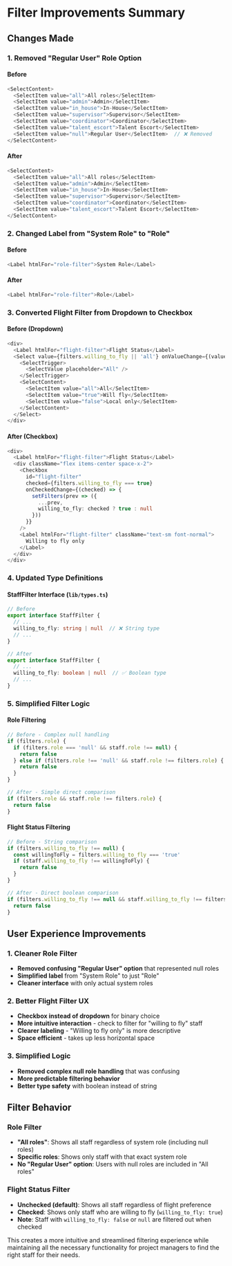 # Filter Improvements Summary

## Changes Made

### 1. Removed "Regular User" Role Option

#### Before
```typescript
<SelectContent>
  <SelectItem value="all">All roles</SelectItem>
  <SelectItem value="admin">Admin</SelectItem>
  <SelectItem value="in_house">In-House</SelectItem>
  <SelectItem value="supervisor">Supervisor</SelectItem>
  <SelectItem value="coordinator">Coordinator</SelectItem>
  <SelectItem value="talent_escort">Talent Escort</SelectItem>
  <SelectItem value="null">Regular User</SelectItem>  // ❌ Removed
</SelectContent>
```

#### After
```typescript
<SelectContent>
  <SelectItem value="all">All roles</SelectItem>
  <SelectItem value="admin">Admin</SelectItem>
  <SelectItem value="in_house">In-House</SelectItem>
  <SelectItem value="supervisor">Supervisor</SelectItem>
  <SelectItem value="coordinator">Coordinator</SelectItem>
  <SelectItem value="talent_escort">Talent Escort</SelectItem>
</SelectContent>
```

### 2. Changed Label from "System Role" to "Role"

#### Before
```typescript
<Label htmlFor="role-filter">System Role</Label>
```

#### After
```typescript
<Label htmlFor="role-filter">Role</Label>
```

### 3. Converted Flight Filter from Dropdown to Checkbox

#### Before (Dropdown)
```typescript
<div>
  <Label htmlFor="flight-filter">Flight Status</Label>
  <Select value={filters.willing_to_fly || 'all'} onValueChange={(value) => setFilters(prev => ({ ...prev, willing_to_fly: value === 'all' ? null : value }))}>
    <SelectTrigger>
      <SelectValue placeholder="All" />
    </SelectTrigger>
    <SelectContent>
      <SelectItem value="all">All</SelectItem>
      <SelectItem value="true">Will fly</SelectItem>
      <SelectItem value="false">Local only</SelectItem>
    </SelectContent>
  </Select>
</div>
```

#### After (Checkbox)
```typescript
<div>
  <Label htmlFor="flight-filter">Flight Status</Label>
  <div className="flex items-center space-x-2">
    <Checkbox
      id="flight-filter"
      checked={filters.willing_to_fly === true}
      onCheckedChange={(checked) => {
        setFilters(prev => ({ 
          ...prev, 
          willing_to_fly: checked ? true : null 
        }))
      }}
    />
    <Label htmlFor="flight-filter" className="text-sm font-normal">
      Willing to fly only
    </Label>
  </div>
</div>
```

### 4. Updated Type Definitions

#### StaffFilter Interface (`lib/types.ts`)
```typescript
// Before
export interface StaffFilter {
  // ...
  willing_to_fly: string | null  // ❌ String type
  // ...
}

// After
export interface StaffFilter {
  // ...
  willing_to_fly: boolean | null  // ✅ Boolean type
  // ...
}
```

### 5. Simplified Filter Logic

#### Role Filtering
```typescript
// Before - Complex null handling
if (filters.role) {
  if (filters.role === 'null' && staff.role !== null) {
    return false
  } else if (filters.role !== 'null' && staff.role !== filters.role) {
    return false
  }
}

// After - Simple direct comparison
if (filters.role && staff.role !== filters.role) {
  return false
}
```

#### Flight Status Filtering
```typescript
// Before - String comparison
if (filters.willing_to_fly !== null) {
  const willingToFly = filters.willing_to_fly === 'true'
  if (staff.willing_to_fly !== willingToFly) {
    return false
  }
}

// After - Direct boolean comparison
if (filters.willing_to_fly !== null && staff.willing_to_fly !== filters.willing_to_fly) {
  return false
}
```

## User Experience Improvements

### 1. Cleaner Role Filter
- **Removed confusing "Regular User" option** that represented null roles
- **Simplified label** from "System Role" to just "Role"
- **Cleaner interface** with only actual system roles

### 2. Better Flight Filter UX
- **Checkbox instead of dropdown** for binary choice
- **More intuitive interaction** - check to filter for "willing to fly" staff
- **Clearer labeling** - "Willing to fly only" is more descriptive
- **Space efficient** - takes up less horizontal space

### 3. Simplified Logic
- **Removed complex null role handling** that was confusing
- **More predictable filtering behavior**
- **Better type safety** with boolean instead of string

## Filter Behavior

### Role Filter
- **"All roles"**: Shows all staff regardless of system role (including null roles)
- **Specific roles**: Shows only staff with that exact system role
- **No "Regular User" option**: Users with null roles are included in "All roles"

### Flight Status Filter
- **Unchecked (default)**: Shows all staff regardless of flight preference
- **Checked**: Shows only staff who are willing to fly (`willing_to_fly: true`)
- **Note**: Staff with `willing_to_fly: false` or `null` are filtered out when checked

This creates a more intuitive and streamlined filtering experience while maintaining all the necessary functionality for project managers to find the right staff for their needs.